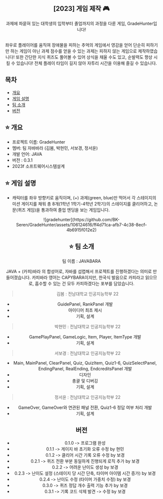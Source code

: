 <div align="center">
<h2>[2023] 게임 제작 🎮</h2>
과제에 파묻혀 있는 대학생의 입학부터 졸업까지의 과정을 다룬 게임, GradeHunter입니다!

  
<br> 좌우로 플레이어를 움직여 장애물을 피하는 추억의 게임에서 영감을 얻어 
단순히 피하기만 하는 게임이 아닌 과제 점수를 얻을 수 있는 과제는 
피하지 않는 게임으로 제작하였습니다! 또한 간단한 지식 퀴즈도 풀어볼 수 있어 상식을 채울 수도 있고,
순발력도 향상 시킬 수 있습니다! 전체 플레이 타임이 길지 않아 자투리 시간을 이용해 즐길 수 있습니다.
</div>

## 목차
  - [개요](#개요)
  - [게임 설명](#게임-설명)
  - [팀 소개](#팀-소개)
  - [버전](#버전)
  


## ⭐️ 개요
- 프로젝트 이름: GradeHunter
- 멤버: 팀 자바바라 (김봄, 박현민, 서보경, 정서윤)
- 개발 언어: JAVA
- 버전 : 0.3.1
- 2023f 소프트웨어시스템설계


## ⭐️ 게임 설명
- 캐릭터를 좌우 방향키로 움직이며, (+) 과제(green, blue)만 먹어서 각 스테이지의 미션 게이지를 채워
  총 8개(1학년 1학기-4학년 2학기)의 스테이지를 클리어하고, 논문(퀴즈 게임)을 통과하여 졸업 엔딩을 보는 게임입니다.

<div align="center">
  ![gradehunter](https://github.com/BK-Seren/GradeHunter/assets/106124616/ff4d71ca-afb7-4c38-8ecf-4b6915f012e2)



  ## ⭐️ 팀 소개
  팀 이름 : JAVABARA
  
  JAVA + (카피)바라 의 합성어로, 자바를 섭렵해서 프로젝트를 진행하겠다는 의미로 만들어졌습니다.
  카피바라 영어는 CAPYBARA이지만, 한국식 발음으로 카피라고 읽으므로, 흡수할 수 있는 건 모두
  카피하겠다는 포부를 담았습니다.

> 김봄 : 전남대학교 인공지능학부 22
  - GuidePanel, RankPanel 개발
  - 아이디어 최초 제시
  - 기획, 설계

>  박현민 : 전남대학교 인공지능학부 22
  - GamePlayPanel, GameLogic, Item, Player, ItemType 개발
  - 기획, 설계

> 서보경 : 전남대학교 인공지능학부 22
  - Main, MainPanel, ClearPanel, Quiz, QuizItem, Quiz1-6, QuizSelectPanel, EndingPanel, RealEnding, EndcreditsPanel 개발
  - 디자인
  - 총괄 및 디버깅
  - 기획, 설계

> 정서윤 : 전남대학교 인공지능학부 22
  - GameOver, GameOver와 연관된 패널 전환, Quiz1-6 정답 여부 처리 개발
  - 기획, 설계


  ## 버전

- 0.1.0 -> 프로그램 완성
-  0.1.1 -> 게이지 바 초기화 오류 수정  by 현민
-  0.1.2 -> 클리어 시간 기록 오류 수정  by 보경
-  0.2.1 -> 퀴즈 전환 부분 동일하게 진행되게 로직 추가 by 보경
-  0.2.2 -> 어려운 난이도 생성 by 보경
-  0.2.3 -> 난이도 설정 (스테이지 당 시간 단축, 타이머 아이템 시간 증가) by 보경
-  0.2.4 -> 난이도 수정 (타이머 가중치 수정) by 보경
-  0.3.0 -> 퀴즈 정답 개수 출력 기능 추가 by 보경
-  0.3.1 -> 기록 코드 삭제 발견 -> 수정 by 보경

  
  
